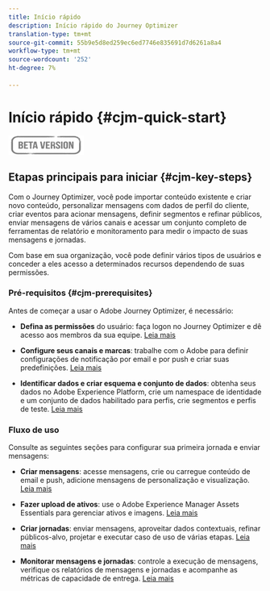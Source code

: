 ```yaml
---
title: Início rápido
description: Início rápido do Journey Optimizer
translation-type: tm+mt
source-git-commit: 55b9e5d8ed259ec6ed7746e835691d7d6261a8a4
workflow-type: tm+mt
source-wordcount: '252'
ht-degree: 7%

---
```


# Início rápido {#cjm-quick-start}

![](assets/do-not-localize/badge.png)

## Etapas principais para iniciar {#cjm-key-steps}

Com o Journey Optimizer, você pode importar conteúdo existente e criar novo conteúdo, personalizar mensagens com dados de perfil do cliente, criar eventos para acionar mensagens, definir segmentos e refinar públicos, enviar mensagens de vários canais e acessar um conjunto completo de ferramentas de relatório e monitoramento para medir o impacto de suas mensagens e jornadas.

Com base em sua organização, você pode definir vários tipos de usuários e conceder a eles acesso a determinados recursos dependendo de suas permissões.

### Pré-requisitos {#cjm-prerequisites}

Antes de começar a usar o Adobe Journey Optimizer, é necessário:

* **Defina as permissões** do usuário: faça logon no Journey Optimizer e dê acesso aos membros da sua equipe. [Leia mais](permissions.md)

* **Configure seus canais e marcas**: trabalhe com o Adobe para definir configurações de notificação por email e por push e criar suas predefinições. [Leia mais](administration.md)

* **Identificar dados e criar esquema e conjunto de dados**: obtenha seus dados no Adobe Experience Platform, crie um namespace de identidade e um conjunto de dados habilitado para perfis, crie segmentos e perfis de teste. [Leia mais](https://experienceleague.adobe.com/docs/experience-platform/ingestion/home.html)


### Fluxo de uso

Consulte as seguintes seções para configurar sua primeira jornada e enviar mensagens:

* **Criar mensagens**: acesse mensagens, crie ou carregue conteúdo de email e push, adicione mensagens de personalização e visualização. [Leia mais](create-message.md)

* **Fazer upload de ativos**: use o Adobe Experience Manager Assets Essentials para gerenciar ativos e imagens. [Leia mais](assets-essentials.md)

<!--* **Define audience**: create segments, create events, manage consent and privacy. [Read more](audiences.md)-->

* **Criar jornadas**: enviar mensagens, aproveitar dados contextuais, refinar públicos-alvo, projetar e executar caso de uso de várias etapas. [Leia mais](building-journeys/journey.md)

* **Monitorar mensagens e jornadas**: controle a execução de mensagens, verifique os relatórios de mensagens e jornadas e acompanhe as métricas de capacidade de entrega. [Leia mais](message-monitoring.md)

